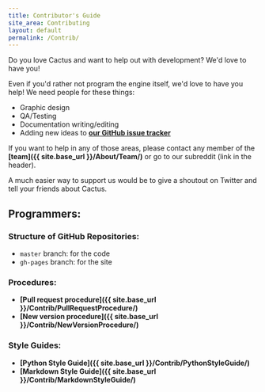 ```yaml
---
title: Contributor's Guide
site_area: Contributing
layout: default
permalink: /Contrib/
---
```


Do you love Cactus and want to help out with development? We'd love to have you!

Even if you'd rather not program the engine itself, we'd love to have you help! We need people for these things:

- Graphic design
- QA/Testing
- Documentation writing/editing
- Adding new ideas to **[our GitHub issue tracker](https://github.com/ShearOfDoom/Cactus/issues)**

If you want to help in any of those areas, please contact any member of the **[team]({{ site.base_url }}/About/Team/)** or go to our subreddit (link in the header).

A much easier way to support us would be to give a shoutout on Twitter and tell your friends about Cactus.

## Programmers:

### Structure of GitHub Repositories:

- `master` branch: for the code
- `gh-pages` branch: for the site

### Procedures:

- **[Pull request procedure]({{ site.base_url }}/Contrib/PullRequestProcedure/)**
- **[New version procedure]({{ site.base_url }}/Contrib/NewVersionProcedure/)**

### Style Guides:

- **[Python Style Guide]({{ site.base_url }}/Contrib/PythonStyleGuide/)**
- **[Markdown Style Guide]({{ site.base_url }}/Contrib/MarkdownStyleGuide/)**
